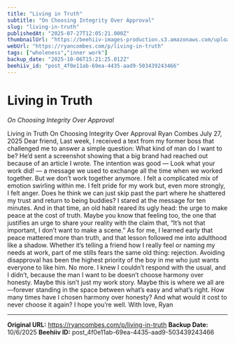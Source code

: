 ```yaml
---
title: "Living in Truth"
subtitle: "On Choosing Integrity Over Approval"
slug: "living-in-truth"
publishedAt: "2025-07-27T12:05:21.000Z"
thumbnailUrl: "https://beehiiv-images-production.s3.amazonaws.com/uploads/asset/file/2c725bff-8286-4d43-b8d8-e610ba61fc28/living_in_truth_thumbnail.png?t=1757985470"
webUrl: "https://ryancombes.com/p/living-in-truth"
tags: ["wholeness","inner work"]
backup_date: "2025-10-06T15:21:25.012Z"
beehiiv_id: "post_4f0e11ab-69ea-4435-aad9-503439243466"
---
```


# Living in Truth

*On Choosing Integrity Over Approval*



Living in Truth On Choosing Integrity Over Approval Ryan Combes July 27, 2025 Dear friend, Last week, I received a text from my former boss that challenged me to answer a simple question: What kind of man do I want to be? He’d sent a screenshot showing that a big brand had reached out because of an article I wrote. The intention was good — Look what your work did! — a message we used to exchange all the time when we worked together. But we don’t work together anymore. I felt a complicated mix of emotion swirling within me. I felt pride for my work but, even more strongly, I felt anger. Does he think we can just skip past the part where he shattered my trust and return to being buddies? I stared at the message for ten minutes. And in that time, an old habit reared its ugly head: the urge to make peace at the cost of truth. Maybe you know that feeling too, the one that justifies an urge to share your reality with the claim that, “It’s not that important, I don’t want to make a scene.” As for me, I learned early that peace mattered more than truth, and that lesson followed me into adulthood like a shadow. Whether it’s telling a friend how I really feel or naming my needs at work, part of me stills fears the same old thing: rejection. Avoiding disapproval has been the highest priority of the boy in me who just wants everyone to like him. No more. I knew I couldn’t respond with the usual, and I didn’t, because the man I want to be doesn’t choose harmony over honesty. Maybe this isn’t just my work story. Maybe this is where we all are—forever standing in the space between what’s easy and what’s right. How many times have I chosen harmony over honesty? And what would it cost to never choose it again? I hope you’re well. With love, Ryan

---

**Original URL:** https://ryancombes.com/p/living-in-truth
**Backup Date:** 10/6/2025
**Beehiiv ID:** post_4f0e11ab-69ea-4435-aad9-503439243466

